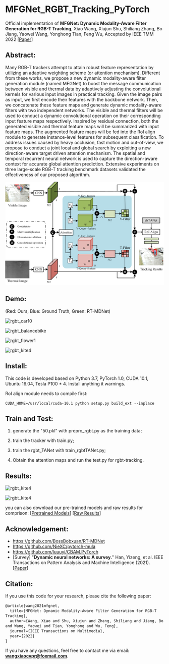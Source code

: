 # MFGNet_RGBT_Tracking_PyTorch
Official implementation of **MFGNet: Dynamic Modality-Aware Filter Generation for RGB-T Tracking**, Xiao Wang, Xiujun Shu, Shiliang Zhang, Bo Jiang, Yaowei Wang, Yonghong Tian, Feng Wu, Accepted by IEEE TMM 2022 [[Paper](https://arxiv.org/abs/2107.10433)] 


## Abstract: 
Many RGB-T trackers attempt to attain robust feature representation by utilizing an adaptive weighting scheme (or attention mechanism). Different from these works, we propose a new dynamic modality-aware filter generation module (named MFGNet) to boost the message communication between visible and thermal data by adaptively adjusting the convolutional kernels for various input images in practical tracking. Given the image pairs as input, we first encode their features with the backbone network. Then, we concatenate these feature maps and generate dynamic modality-aware filters with two independent networks. The visible and thermal filters will be used to conduct a dynamic convolutional operation on their corresponding input feature maps respectively. Inspired by residual connection, both the generated visible and thermal feature maps will be summarized with input feature maps. The augmented feature maps will be fed into the RoI align module to generate instance-level features for subsequent classification. To address issues caused by heavy occlusion, fast motion and out-of-view, we propose to conduct a joint local and global search by exploiting a new direction-aware target driven attention mechanism. The spatial and temporal recurrent neural network is used to capture the direction-aware context for accurate global attention prediction. Extensive experiments on three large-scale RGB-T tracking benchmark datasets validated the effectiveness of our proposed algorithm.



![rgbt_car10](https://github.com/wangxiao5791509/DFG_RGBT_Tracking_PyTorch/blob/master/pipelinev5.png) 



## Demo:
(Red: Ours, Blue: Ground Truth, Green: RT-MDNet)  

![rgbt_car10](https://github.com/wangxiao5791509/DFG_RGBT_Tracking_PyTorch/blob/master/rgbt_car10.gif) 

![rgbt_balancebike](https://github.com/wangxiao5791509/DFG_RGBT_Tracking_PyTorch/blob/master/rgbt_balancebike.gif) 

![rgbt_flower1](https://github.com/wangxiao5791509/DFG_RGBT_Tracking_PyTorch/blob/master/rgbt_flower1.gif)

![rgbt_kite4](https://github.com/wangxiao5791509/DFG_RGBT_Tracking_PyTorch/blob/master/rgbt_kite4.gif)


## Install: 
This code is developed based on Python 3.7, PyTorch 1.0, CUDA 10.1, Ubuntu 16.04, Tesla P100 * 4. Install anything it warnings. 

RoI align module needs to compile first: 
~~~
CUDA_HOME=/usr/local/cuda-10.1 python setup.py build_ext --inplace 
~~~


## Train and Test: 
1. generate the "50.pkl" with prepro_rgbt.py as the training data; 

2. train the tracker with train.py; 

3. train the rgbt_TANet with train_rgbtTANet.py; 

4. Obtain the attention maps and run the test.py for rgbt-tracking. 



## Results: 

![rgbt_kite4](https://github.com/wangxiao5791509/DFG_RGBT_Tracking_PyTorch/blob/master/results_on_rgbt210_234.png)

![rgbt_kite4](https://github.com/wangxiao5791509/DFG_RGBT_Tracking_PyTorch/blob/master/ComponentAnalysis.png)

you can also download our pre-trained models and raw results for comprison: [[Pretrained Models]()]  [[Raw Results]()] 



## Acknowledgement: 
* https://github.com/BossBobxuan/RT-MDNet 
* https://github.com/NieXC/pytorch-mula 
* https://github.com/luuuyi/CBAM.PyTorch 
* [Survey] "**Dynamic neural networks: A survey.**" Han, Yizeng, et al.  IEEE Transactions on Pattern Analysis and Machine Intelligence (2021). [[Paper](https://ieeexplore.ieee.org/stamp/stamp.jsp?tp=&arnumber=9560049)]



## Citation: 
If you use this code for your research, please cite the following paper: 
~~~
@article{wang2021mfgnet,
  title={MFGNet: Dynamic Modality-Aware Filter Generation for RGB-T Tracking},
  author={Wang, Xiao and Shu, Xiujun and Zhang, Shiliang and Jiang, Bo and Wang, Yaowei and Tian, Yonghong and Wu, Feng},
  journal={IEEE Transactions on Multimedia},
  year={2022}
}
~~~

If you have any questions, feel free to contact me via email: **wangxiaocvpr@foxmail.com**. 




